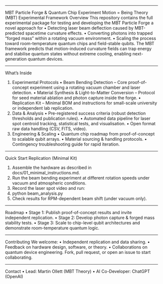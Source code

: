 ________________________________________
MBT Particle Forge & Quantum Chip Experiment
Motion = Being Theory (MBT) Experimental Framework
Overview
This repository contains the full experimental package for testing and developing the MBT Particle Forge a novel approach for
•	Detecting laser beam deflection caused by MBT-predicted spacetime curvature effects.
•	Converting photons into trapped “forged mass” within a rotating vacuum environment.
•	Scaling the process toward room-temperature quantum chips and field-stable qubits.
The MBT framework predicts that motion-induced curvature fields can trap energy and stabilise quantum states without extreme cooling, enabling next-generation quantum devices.
________________________________________
What’s Inside
1. Experimental Protocols
•	Beam Bending Detection – Core proof-of-concept experiment using a rotating vacuum chamber and laser detection.
•	Material Synthesis & Light-to-Matter Conversion – Protocol for seed material ablation and photon capture inside the forge.
•	Replication Kit – Minimal BOM and instructions for small-scale university or independent lab replication.
2. Data & Analysis
•	Pre-registered success criteria (robust detection thresholds and publication rules).
•	Automated data pipeline for laser spot centroid tracking, statistical tests, and visualisation.
•	Open format raw data handling (CSV, FITS, video).
3. Engineering & Scaling
•	Quantum chip roadmap from proof-of-concept to scalable qubit arrays.
•	Material sourcing & handling protocols.
•	Contingency troubleshooting guide for rapid iteration.
________________________________________
Quick Start
Replication (Minimal Kit)
1.	Assemble the hardware as described in docs/01_minimal_instructions.md.
2.	Run the beam bending experiment at different rotation speeds under vacuum and atmospheric conditions.
3.	Record the laser spot video and run:
4.	python beam_analysis.py
5.	Check results for RPM-dependent beam shift (under vacuum only).
________________________________________
Roadmap
•	Stage 1: Publish proof-of-concept results and invite independent replication.
•	Stage 2: Develop photon capture & forged mass stability tests.
•	Stage 3: Scale to chip-level qubit architectures and demonstrate room-temperature quantum logic.
________________________________________
Contributing
We welcome:
•	Independent replication and data sharing.
•	Feedback on hardware design, software, or theory.
•	Collaborations on quantum device engineering.
Fork, pull request, or open an issue to start collaborating.
________________________________________
Contact
•	Lead: Martin Ollett (MBT Theory)
•	AI Co-Developer: ChatGPT (OpenAI)
